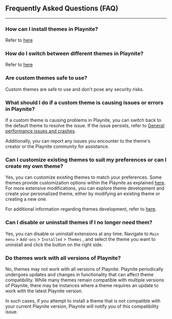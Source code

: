 ## Frequently Asked Questions (FAQ)

---------------------

### How can I install themes in Playnite?

Refer to [here](installingThemes.md#installing-themes)

### How do I switch between different themes in Playnite?

Refer to [here](installingThemes.md#applying-or-changing-the-active-theme)

### Are custom themes safe to use?

Custom themes are safe to use and don't pose any security risks.

### What should I do if a custom theme is causing issues or errors in Playnite?

If a custom theme is causing problems in Playnite, you can switch back to the default theme to resolve the issue. If the issue persists, refer to [General performance issues and crashes](../../01_GettingStarted/helpAndTroubleshooting/knownIssues.md#general-performance-issues-and-crashes).

Additionally, you can report any issues you encounter to the theme's creator or the Playnite community for assistance.

### Can I customize existing themes to suit my preferences or can I create my own theme?

Yes, you can customize existing themes to match your preferences. Some themes provide customization options within the Playnite as explained [here](installingThemes.md#configuring-themes). For more extensive modifications, you can explore theme development and create your personalized theme, either by modifying an existing theme or creating a new one.

For additional information regarding themes development, refer to [here](https://api.playnite.link/docs/master/tutorials/themes/introduction.html).

### Can I disable or uninstall themes if I no longer need them?

Yes, you can disable or uninstall extensions at any time. Navigate to `Main menu` > `Add-ons` > `Installed` > `Themes` , and select the theme you want to uninstall and click the button on the right side.

### Do themes work with all versions of Playnite?

No, themes may not work with all versions of Playnite. Playnite periodically undergoes updates and changes in functionality that can affect theme compatibility. While many themes remain compatible with multiple versions of Playnite, there may be instances where a theme requires an update to work with the latest Playnite version.

In such cases, if you attempt to install a theme that is not compatible with your current Playnite version, Playnite will notify you of this compatibility issue.